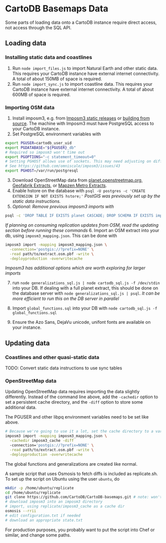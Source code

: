 # CartoDB Basemaps Data

Some parts of loading data onto a CartoDB instance require direct access, not access through the SQL API.

## Loading data
### Installing static data and coastlines
1. Run `node import_files.js` to import Natural Earth and other static data. This requires your CartoDB instance have external internet connectivity. A total of about 150MB of space is required.
2. Run `node import_sync.js` to import coastline data. This requires your CartoDB instance have external internet connectivity. A total of about 600MB of space is required.

### Importing OSM data
1. Install imposm3, e.g. from [Imposm3 static releases](http://imposm.org/static/rel/) or [building from source](https://github.com/omniscale/imposm3). The machine with Imposm3 must have PostgreSQL access to your CartoDB instance.
2. Set PostgreSQL environment variables with
  ```sh
export PGUSER=cartodb_user_uid
export PGDATABASE="${PGUSER}_db"
# Required so imposm3 won't time out
export PGOPTIONS="-c statement_timeout=0"
# Setting PGHOST allows use of sockets. This may need adjusting on different OSes, or for network connections
# See https://github.com/omniscale/imposm3/issues/43
export PGHOST=/var/run/postgresql
```
3. Download OpenStreetMap data from [planet.openstreetmap.org](http://planet.openstreetmap.org/), [Geofabrik Extracts](http://download.geofabrik.de/), or [Mapzen Metro Extracts](https://mapzen.com/data/metro-extracts).
4. Enable hstore on the database with ``psql -U postgres -c 'CREATE EXTENSION IF NOT EXISTS hstore;'``
  *PostGIS was previously set up by the static data instructions.*
5. *Optional: Remove previous imposm3 imports with*
  ```sh
  psql -c 'DROP TABLE IF EXISTS planet CASCADE; DROP SCHEMA IF EXISTS import CASCADE; DROP SCHEMA IF EXISTS backup CASCADE;'
```
  *If planning on consuming replication updates from OSM, read the updating section before running these commands*
6. Import an OSM extract into your db, using `imposm3_mapping.json`. This can be done with
  ```sh
  imposm3 import -mapping imposm3_mapping.json \
    -connection='postgis://?prefix=NONE' \
    -read path/to/extract.osm.pbf -write \
    -deployproduction -overwritecache
  ```
*Imposm3 has additional options which are worth exploring for larger imports*

7. run `node generalizations_sql.js | node cartodb_sql.js -f /dev/stdin` into your DB. If dealing with a full planet extract, this should be done on the database server with `node generalizations_sql.js | psql`.
  *It can be more efficient to run this on the DB server in parallel*
8. Import `global_functions.sql` into your DB with `node cartodb_sql.js -f global_functions.sql`

9. Ensure the Azo Sans, DejaVu unicode, unifont fonts are available on your instance.

## Updating data
### Coastlines and other quasi-static data

TODO: Convert static data instructions to use sync tables

### OpenStreetMap data
Updating OpenStreetMap data requires importing the data slightly differently. Instead of the command line above, add the ``-cachedir`` option to set a persistent cache directory, and the ``-diff`` option to store some additional data.

The PGUSER and other libpq environment variables need to be set like above.

```sh
# Because we're going to use it a lot, set the cache directory to a variable
imposm3 import -mapping imposm3_mapping.json \
  -cachedir imposm3_cache -diff
  -connection='postgis://?prefix=NONE' \
  -read path/to/extract.osm.pbf -write \
  -deployproduction -overwritecache
```

The global functions and generalizations are created like normal.

A sample script that uses Osmosis to fetch diffs is included as replicate.sh. To
set up the script on Ubuntu using the user `ubuntu`, do

```sh
mkdir -p /home/ubuntu/replicate
cd /home/ubuntu/replicate
git clone https://github.com/CartoDB/CartoDB-basemaps.git # note: won't work until develop branch is merged
# download imposm3 into an imposm3 directory
# import, using replicate/imposm3_cache as a cache dir
osmosis --rrii
# edit configuration.txt if needed
# download an appropriate state.txt
```

For production purposes, you probably want to put the script into Chef or similar, and change some paths.

